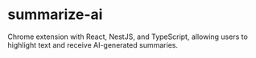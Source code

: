 # summarize-ai
Chrome extension with React, NestJS, and TypeScript, allowing users to highlight text and receive AI-generated summaries.

